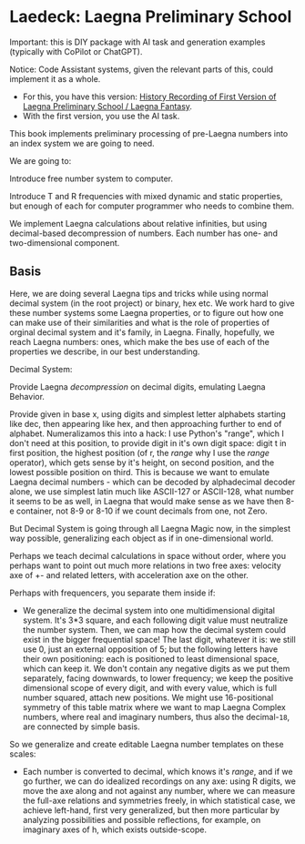 
# Laedeck: Laegna Preliminary School

Important: this is DIY package with AI task and generation examples (typically with CoPilot or ChatGPT).

Notice: Code Assistant systems, given the relevant parts of this, could implement it as a whole.
- For this, you have this version: [History Recording of First Version of Laegna Preliminary School / Laegna Fantasy](History/Laegna/FirstVersions/LaegnaFantasy).
- With the first version, you use the AI task.

This book implements preliminary processing of pre-Laegna numbers into an index system we are going to need.

We are going to:

Introduce free number system to computer.

Introduce T and R frequencies with mixed dynamic and static properties, but enough of each for computer programmer who needs to combine them.

We implement Laegna calculations about relative infinities, but using decimal-based decompression of numbers. Each number has one- and two-dimensional component.

## Basis

Here, we are doing several Laegna tips and tricks while using normal decimal system (in the root project) or binary, hex etc. We work hard to give these number systems some Laegna properties, or to figure out how one can make use of their similarities and what is the role of properties of orginal decimal system and it's family, in Laegna. Finally, hopefully, we reach Laegna numbers: ones, which make the bes use of each of the properties we describe, in our best understanding.

Decimal System:

Provide Laegna _decompression_ on decimal digits, emulating Laegna Behavior.

Provide given in base x, using digits and simplest letter alphabets starting like dec, then appearing like hex, and then approaching further to end of alphabet. Numeralizamos this into a hack: I use Python's "range", which I don't need at this position, to provide digit in it's own digit space: digit t in first position, the highest position (of r, the _range_ why I use the _range_ operator), which gets sense by it's height, on second position, and the lowest possible position on third. This is because we want to emulate Laegna decimal numbers - which can be decoded by alphadecimal decoder alone, we use simplest latin much like ASCII-127 or ASCII-128, what number it seems to be as well, in Laegna that would make sense as we have then 8-e container, not 8-9 or 8-10 if we count decimals from one, not Zero.

But Decimal System is going through all Laegna Magic now, in the simplest way possible, generalizing each object as if in one-dimensional world.

Perhaps we teach decimal calculations in space without order, where you perhaps want to point out much more relations in two free axes: velocity axe of +- and related letters, with acceleration axe on the other.

Perhaps with frequencers, you separate them inside if:

- We generalize the decimal system into one multidimensional digital system. It's 3*3 square, and each following digit value must neutralize the number system. Then, we can map how the decimal system could exist in the bigger frequential space! The last digit, whatever it is: we still use 0, just an external opposition of 5; but the following letters have their own positioning: each is positioned to least dimensional space, which can keep it. We don't contain any negative digits as we put them separately, facing downwards, to lower frequency; we keep the positive dimensional scope of every digit, and with every value, which is full number squared, attach new positions. We might use 16-positional symmetry of this table matrix where we want to map Laegna Complex numbers, where real and imaginary numbers, thus also the decimal-`18`, are connected by simple basis.

So we generalize and create editable Laegna number templates on these scales:
* Each number is converted to decimal, which knows it's _range_, and if we go further, we can do idealized recordings on any axe: using R digits, we move the axe along and not against any number, where we can measure the full-axe relations and symmetries freely, in which statistical case, we achieve left-hand, first very generalized, but then more particular by analyzing possibilities and possible reflections, for example, on imaginary axes of h, which exists outside-scope.
